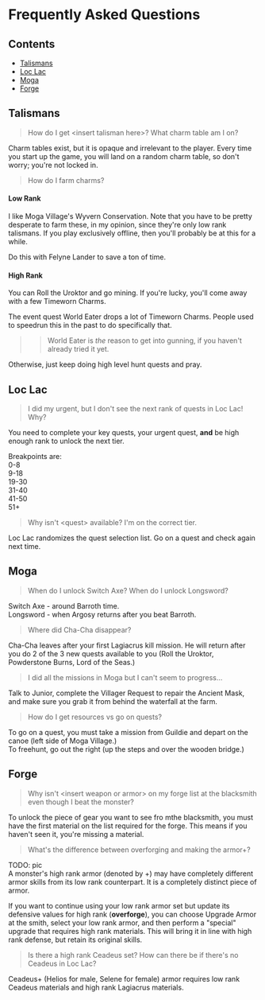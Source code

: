 # Frequently Asked Questions

## Contents

- [Talismans](#talismans)
- [Loc Lac](#loc-lac)
- [Moga](#moga)
- [Forge](#forge)

## Talismans
> How do I get \<insert talisman here>? What charm table am I on?

Charm tables exist, but it is opaque and irrelevant to the player. Every time you start up the game, you will land on a random charm table, so don't worry; you're not locked in.

> How do I farm charms?

#### Low Rank
I like Moga Village's Wyvern Conservation. Note that you have to be pretty desperate to farm these, in my opinion, since they're only low rank talismans. If you play exclusively offline, then you'll probably be at this for a while. 

Do this with Felyne Lander to save a ton of time.

#### High Rank
You can Roll the Uroktor and go mining. If you're lucky, you'll come away with a few Timeworn Charms.

The event quest World Eater drops a lot of Timeworn Charms. People used to speedrun this in the past to do specifically that.  

>> World Eater is *the* reason to get into gunning, if you haven't already tried it yet.

Otherwise, just keep doing high level hunt quests and pray.

## Loc Lac
> I did my urgent, but I don't see the next rank of quests in Loc Lac! Why?

You need to complete your key quests, your urgent quest, **and** be high enough rank to unlock the next tier.

Breakpoints are:  
0-8  
9-18  
19-30  
31-40  
41-50  
51+  

> Why isn't \<quest> available? I'm on the correct tier.

Loc Lac randomizes the quest selection list. Go on a quest and check again next time.

## Moga
> When do I unlock Switch Axe? When do I unlock Longsword?

Switch Axe - around Barroth time.  
Longsword - when Argosy returns after you beat Barroth.

> Where did Cha-Cha disappear?

Cha-Cha leaves after your first Lagiacrus kill mission. He will return after you do 2 of the 3 new quests available to you (Roll the Uroktor, Powderstone Burns, Lord of the Seas.)

> I did all the missions in Moga but I can't seem to progress...

Talk to Junior, complete the Villager Request to repair the Ancient Mask, and make sure you grab it from behind the waterfall at the farm.

> How do I get resources vs go on quests?

To go on a quest, you must take a mission from Guildie and depart on the canoe (left side of Moga Village.)  
To freehunt, go out the right (up the steps and over the wooden bridge.)

## Forge
> Why isn't \<insert weapon or armor> on my forge list at the blacksmith even though I beat the monster?

To unlock the piece of gear you want to see fro mthe blacksmith, you must have the first material on the list required for the forge. This means if you haven't seen it, you're missing a material.

> What's the difference between overforging and making the armor+?

TODO: pic  
A monster's high rank armor (denoted by +) may have completely different armor skills from its low rank counterpart. It is a completely distinct piece of armor.

If you want to continue using your low rank armor set but update its defensive values for high rank (**overforge**), you can choose Upgrade Armor at the smith, select your low rank armor, and then perform a "special" upgrade that requires high rank materials. This will bring it in line with high rank defense, but retain its original skills.

> Is there a high rank Ceadeus set? How can there be if there's no Ceadeus in Loc Lac?

Ceadeus+ (Helios for male, Selene for female) armor requires low rank Ceadeus materials and high rank Lagiacrus materials.
